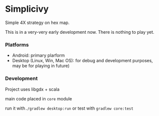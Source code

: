 # Simplicivy

Simple 4X strategy on hex map.

This is in a very-very early development now. There is nothing to play yet.

### Platforms

* Android: primary plarform
* Desktop (Linux, Win, Mac OS): for debug and development purposes, may be for playing in future)

### Development

Project uses libgdx + scala

main code placed in ```core``` module

run it with```./gradlew desktop:run``` or test with ```gradlew core:test```
```
